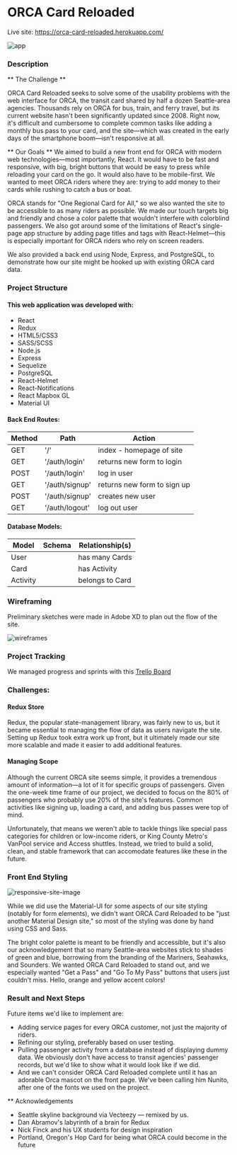 # ORCA Card Reloaded

Live site: https://orca-card-reloaded.herokuapp.com/

![app](/img/?raw=true)

### Description

** The Challenge **

ORCA Card Reloaded seeks to solve some of the usability problems with the web interface for ORCA, the transit card shared by half a dozen Seattle-area agencies. Thousands rely on ORCA for bus, train, and ferry travel, but its current website hasn't been significantly updated since 2008. Right now, it's difficult and cumbersome to complete common tasks like adding a monthly bus pass to your card, and the site—which was created in the early days of the smartphone boom—isn't responsive at all.

** Our Goals ** 
We aimed to build a new front end for ORCA with modern web technologies—most importantly, React. It would have to be fast and responsive, with big, bright buttons that would be easy to press while reloading your card on the go. It would also have to be mobile-first. We wanted to meet ORCA riders where they are: trying to add money to their cards while rushing to catch a bus or boat.

ORCA stands for "One Regional Card for All," so we also wanted the site to be accessible to as many riders as possible. We made our touch targets big and friendly and chose a color palette that wouldn't interfere with colorblind passengers. We also got around some of the limitations of React's single-page app structure by adding page titles and tags with React-Helmet—this is especially important for ORCA riders who rely on screen readers.

We also provided a back end using Node, Express, and PostgreSQL, to demonstrate how our site might be hooked up with existing ORCA card data.

### Project Structure

#### This web application was developed with:
* React
* Redux
* HTML5/CSS3
* SASS/SCSS
* Node.js
* Express
* Sequelize
* PostgreSQL
* React-Helmet
* React-Notifications
* React Mapbox GL
* Material UI


#### Back End Routes:

| Method | Path | Action |
| ------ |------| -------|
| GET | '/' | index - homepage of site |
| GET | '/auth/login' | returns new form to login |
| POST | '/auth/login' | log in user |
| GET | '/auth/signup' | returns new form to sign up |
| POST | '/auth/signup' | creates new user |
| GET | '/auth/logout' | log out user |


#### Database Models:

| Model | Schema | Relationship(s) |
| ----- |--------| ----------------|
| User |  | has many Cards |
| Card |  | has Activity |
| Activity |  | belongs to Card |

### Wireframing

Preliminary sketches were made in Adobe XD to plan out the flow of the site.

![wireframes](/img/orca-wireframes.png?raw=true)

### Project Tracking

We managed progress and sprints with this [Trello Board](https://trello.com/b/D28aKHPJ/orca-card)

### Challenges:

#### Redux Store
Redux, the popular state-management library, was fairly new to us, but it became essential to managing the flow of data as users navigate the site. Setting up Redux took extra work up front, but it ultimately made our site more scalable and made it easier to add additional features.

#### Managing Scope
Although the current ORCA site seems simple, it provides a tremendous amount of information—a lot of it for specific groups of passengers. Given the  one-week time frame of our project, we decided to focus on the 80% of passengers who probably use 20% of the site's features. Common activities like signing up, loading a card, and adding bus passes were top of mind. 

Unfortunately, that means we weren't able to tackle things like special pass categories for children or low-income riders, or King County Metro's VanPool service and Access shuttles. Instead, we tried to build a solid, clean, and stable framework that can accomodate features like these in the future.  

### Front End Styling

![responsive-site-image](/img/?raw=true)

While we did use the Material-UI for some aspects of our site styling (notably for form elements), we  didn't want ORCA Card Reloaded to be "just another Material Design site," so most of the styling was done by hand using CSS and Sass. 

The bright color palette is meant to be friendly and accessible, but it's also our acknowledgement that so many Seattle-area websites stick to shades of green and blue, borrowing from the branding of the Mariners, Seahawks, and Sounders. We wanted ORCA Card Reloaded to stand out, and we especially wanted "Get a Pass" and "Go To My Pass" buttons that users just couldn't miss. Hello, orange and yellow accent colors!

### Result and Next Steps

Future items we'd like to implement are:

* Adding service pages for every ORCA customer, not just the majority of riders.
* Refining our styling, preferably based on user testing.
* Pulling passenger activity from a database instead of displaying dummy data. We obviously don't have access to transit agencies' passenger records, but we'd like to show what it would look  like if we did.
* And we can't consider ORCA Card Reloaded complete until it has an adorable Orca mascot on the front page. We've been calling him Nunito, after one of the fonts we used on the project.

** Acknowledgements 
* Seattle skyline background via Vecteezy — remixed by us.
* Dan Abramov's labyrinth of a brain for Redux
* Nick Finck and his UX students for design inspiration
* Portland, Oregon's Hop Card for being what ORCA could become in the future

